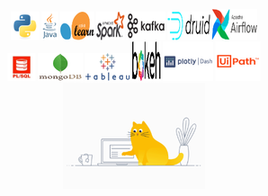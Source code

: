 <p align="center">
<img src="images/python.svg" alt="python" width="50" height="50"/>
<img src="images/java.svg" alt="java" width="30" height="50"/>
<img src="images/scikit-learn.svg" alt="scikit-learn" width="60" height="50"/>
<img src="images/spark.svg" alt="spark" width="50" height="50"/>
<img src="images/kafka.svg" alt="kafka" width="70" height="50"/>
<img src="images/druid.svg" alt="druid" width="75" height="50"/>
<img src="images/airflow.svg" alt="airflow" width="80" height="55"/>
<br>
<img src="images/pl-sql.jpg" alt="pl/sql" width="50" height="50"/>
<img src="images/mongodb.svg" alt="mongodb" width="80" height="50"/>
<img src="images/tableau.png" alt="tableau" width="80" height="50"/>
<img src="images/bokeh.svg" alt="bokeh" width="50" height="70"/>
<img src="images/plotly-dash.png" alt="plotly" width="90" height="70"/>
<img src="images/uipath.svg" alt="uipath" width="80" height="70"/>
<br>
<img src="images/cat.gif" alt="" width="50%"/>
</p>

